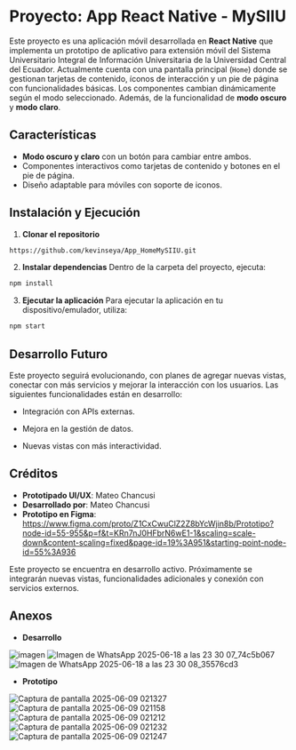# Proyecto: App React Native - MySIIU

Este proyecto es una aplicación móvil desarrollada en **React Native** que implementa un prototipo de aplicativo para extensión móvil del Sistema Universitario Integral de Información Universitaria de la Universidad Central del Ecuador.
Actualmente cuenta con una pantalla principal (`Home`) donde se gestionan tarjetas de contenido, íconos de interacción y un pie de página con funcionalidades básicas. Los componentes cambian dinámicamente según el modo seleccionado.
Además, de la funcionalidad de **modo oscuro** y **modo claro**. 

## Características

- **Modo oscuro y claro** con un botón para cambiar entre ambos.
- Componentes interactivos como tarjetas de contenido y botones en el pie de página.
- Diseño adaptable para móviles con soporte de iconos.

## Instalación y Ejecución

1. **Clonar el repositorio**

```bash
https://github.com/kevinseya/App_HomeMySIIU.git
```
2. **Instalar dependencias**
Dentro de la carpeta del proyecto, ejecuta:
```bash
npm install
```
3. **Ejecutar la aplicación**
Para ejecutar la aplicación en tu dispositivo/emulador, utiliza:
```bash
npm start
```
## Desarrollo Futuro
Este proyecto seguirá evolucionando, con planes de agregar nuevas vistas, conectar con más servicios y mejorar la interacción con los usuarios. Las siguientes funcionalidades están en desarrollo:

- Integración con APIs externas.

- Mejora en la gestión de datos.

- Nuevas vistas con más interactividad.

## Créditos

- **Prototipado UI/UX**: Mateo Chancusi
- **Desarrollado por**: Mateo Chancusi
- **Prototipo en Figma**: https://www.figma.com/proto/Z1CxCwuClZ2Z8bYcWjin8b/Prototipo?node-id=55-955&p=f&t=KRn7nJ0HFbrN6wE1-1&scaling=scale-down&content-scaling=fixed&page-id=19%3A951&starting-point-node-id=55%3A936

Este proyecto se encuentra en desarrollo activo. Próximamente se integrarán nuevas vistas, funcionalidades adicionales y conexión con servicios externos.

## Anexos
- **Desarrollo**
  
![imagen](https://github.com/user-attachments/assets/f1966aee-70ca-4822-b612-fa517dbe04d1)
![Imagen de WhatsApp 2025-06-18 a las 23 30 07_74c5b067](https://github.com/user-attachments/assets/bf16c7e7-2fbe-4e16-afbc-22c71df5e290)
![Imagen de WhatsApp 2025-06-18 a las 23 30 08_35576cd3](https://github.com/user-attachments/assets/c47a7e70-4dde-4c4e-bb82-938e62fd42f0)
- **Prototipo**
  
![Captura de pantalla 2025-06-09 021327](https://github.com/user-attachments/assets/30a4e646-654f-4296-a70a-220cba49f6ab)
![Captura de pantalla 2025-06-09 021158](https://github.com/user-attachments/assets/776efe11-88e0-4f7f-8784-eea69fd195f8)
![Captura de pantalla 2025-06-09 021212](https://github.com/user-attachments/assets/43ad2d3e-9b53-45be-8fed-4a70f1bdcc04)
![Captura de pantalla 2025-06-09 021232](https://github.com/user-attachments/assets/ce9ba2a2-76cb-4c75-8f05-c238454c6736)
![Captura de pantalla 2025-06-09 021247](https://github.com/user-attachments/assets/362201f5-b3e4-45c5-875b-bcc838ca42fe)



